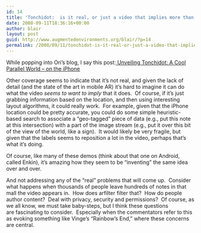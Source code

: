```yaml
---
id: 14
title: 'Tonchidot:  is it real, or just a video that implies more than it does?'
date: 2008-09-11T18:36:16+00:00
author: blair
layout: post
guid: http://www.augmentedenvironments.org/blair/?p=14
permalink: /2008/09/11/tonchidot-is-it-real-or-just-a-video-that-implies-more-than-it-does/
---
```

While popping into Ori&#8217;s blog, I say this post:[<span style="color: #000000;text-decoration: none"> </span>](http://gamesalfresco.com/2008/09/10/unveiling-tonchidot-a-cool-parallel-world-on-the-iphone/)[Unveiling Tonchidot: A Cool Parallel World &#8211; on the iPhone](http://gamesalfresco.com/2008/09/10/unveiling-tonchidot-a-cool-parallel-world-on-the-iphone/)

Other coverage seems to indicate that it&#8217;s not real, and given the lack of detail (and the state of the art in mobile AR) it&#8217;s hard to imagine it can do what the video _seems to want to imply_ that it does.  Of course, if it&#8217;s just grabbing information based on the location, and then using interesting layout algorithms, it could really work.  For example, given that the iPhone location could be pretty accurate, you could do some simple heuristic-based search to associate a &#8220;geo-tagged&#8221; piece of data (e.g., put this note at this intersection) with a part of the image stream (e.g., put it over this bit of the view of the world, like a sign).  It would likely be very fragile, but given that the labels seems to reposition a lot in the video, perhaps that&#8217;s what it&#8217;s doing.

Of course, like many of these demos (think about that one on Android, called Enkin), it&#8217;s amazing how they seem to be &#8220;inventing&#8221; the same idea over and over. 

And not addressing any of the &#8220;real&#8221; problems that will come up.  Consider what happens when thousands of people leave hundreds of notes in that mall the video appears in.  How does arfilter filter that?  How do people author content?  Deal with privacy, security and permissions?  Of course, as we all know, we must take baby-steps, but I think these questions are fascinating to consider.  Especially when the commentators refer to this as evoking something like Vinge&#8217;s &#8220;Rainbow&#8217;s End,&#8221; where these concerns are central.